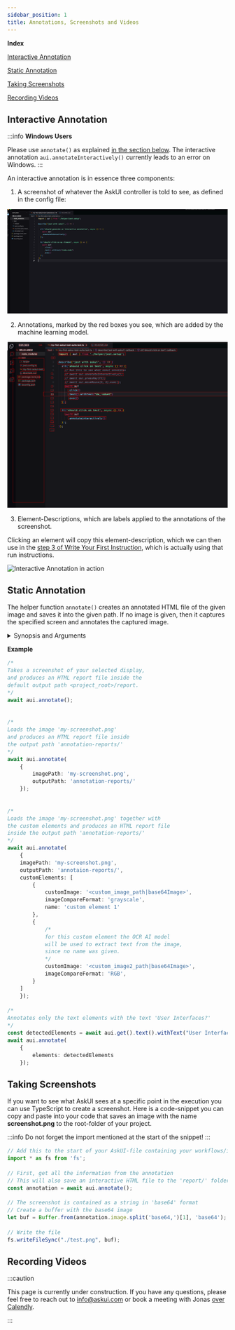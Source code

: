 ```yaml
---
sidebar_position: 1
title: Annotations, Screenshots and Videos
---
```


**Index**

[Interactive Annotation](#interactive-annotation)

[Static Annotation](#static-annotation)

[Taking Screenshots](#taking-screenshots)

[Recording Videos](#recording-videos)


## Interactive Annotation

:::info
**Windows Users**

Please use `annotate()` as explained [in the section below](#static-annotation). The interactive annotation `aui.annotateInteractively()` currently leads to an error on Windows.
:::

An interactive annotation is in essence three components:

1. A screenshot of whatever the AskUI controller is told to see, as defined in the config file:

![Screenshot of Visual Studio Code without annotations.](images/interactive_annotation1.png)

2. Annotations, marked by the red boxes you see, which are added by the machine learning model.

![Screenshot of Visual Studio Code with annotations as red bounding boxes.](images/interactive_annotation2.png)

3. Element-Descriptions, which are labels applied to the annotations of the screenshot.

Clicking an element will copy this element-description, which we can then use in the [step 3 of Write Your First Instruction](../01-Getting%20Started/write-your-first-instruction.md), which is actually using that run instructions.

![Interactive Annotation in action](/img/gif/interactive-annotate.gif)

## Static Annotation

The helper function `annotate()` creates an annotated HTML file of the given image and saves it into the given path. If no image is given, then it captures the specified screen and annotates the captured image.

<details>
<summary>Synopsis and Arguments</summary>

**Synopsis**
```ts
UiControlClient.annotate();

// or

UiControlClient.annotate({
    imagePath: '<your-image-path>',
    outputPath: '<path-of-the-generated-html>',
    fileNamePrefix: '<prefix-of-the-output-file>',
    customElements: CustomElementJson[] // more details in the example below
});
```

**Arguments**
- If no argument is given, 
    - A screenshot of your specified screen will be taken, and annotated. Thereafter, it will be saved as an interactive HTML file into the `report/` folder.

- `imagePath`:
  - If defined, the image at the path is loaded and annotated.
  - If not defined, a screenshot of your specified screen is taken and annotated.

- `outputPath`:
    - If defined, the generated HTML report will be saved in this path.
    - If not defined, a folder `report/` will be created in the project root.

- `fileNamePrefix`: The prefix for the resulting HTML report. 

- `customElements`: A *list* of custom elements. The AI model will use them to detect elements similar to them.

- `elements`: A *list* of detected elements obtained with `get()`. Only the bounding boxes for those elements will be rendered.

</details>


**Example**

```ts
/*
Takes a screenshot of your selected display,
and produces an HTML report file inside the
default output path <project_root>/report.
*/
await aui.annotate();


/*
Loads the image 'my-screenshot.png'
and produces an HTML report file inside
the output path 'annotation-reports/'
*/
await aui.annotate(
    {
        imagePath: 'my-screenshot.png',
        outputPath: 'annotation-reports/'
    });


/*
Loads the image 'my-screenshot.png' together with
the custom elements and produces an HTML report file
inside the output path 'annotation-reports/'
*/
await aui.annotate(
    {
    imagePath: 'my-screenshot.png',
    outputPath: 'annotaion-reports/',
    customElements: [
        {
            customImage: '<custom_image_path|base64Image>',
            imageCompareFormat: 'grayscale',
            name: 'custom element 1'
        },
        {
            /*
            for this custom element the OCR AI model
            will be used to extract text from the image,
            since no name was given.
            */
            customImage: '<custom_image2_path|base64Image>',
            imageCompareFormat: 'RGB',
        }
    ]
    });

/*
Annotates only the text elements with the text 'User Interfaces?'
*/
const detectedElements = await aui.get().text().withText("User Interfaces?").exec();
await aui.annotate(
    { 
        elements: detectedElements
    });
```

## Taking Screenshots
If you want to see what AskUI sees at a specific point in the execution you can use TypeScript to create a screenshot. Here is a code-snippet you can copy and paste into your code that saves an image with the name **screenshot.png** to the root-folder of your project.

:::info
Do not forget the import mentioned at the start of the snippet!
:::

```typescript
// Add this to the start of your AskUI-file containing your workflows/instructions
import * as fs from 'fs';

// First, get all the information from the annotation
// This will also save an interactive HTML file to the 'report/' folder
const annotation = await aui.annotate();

// The screenshot is contained as a string in 'base64' format
// Create a buffer with the base64 image
let buf = Buffer.from(annotation.image.split('base64,')[1], 'base64');

// Write the file 
fs.writeFileSync("./test.png", buf);
```

## Recording Videos

:::caution

This page is currently under construction. If you have any questions, please feel free to reach out to info@askui.com or book a meeting with Jonas [over Calendly](https://calendly.com/jonas-menesklou/digital-get-to-know).

:::